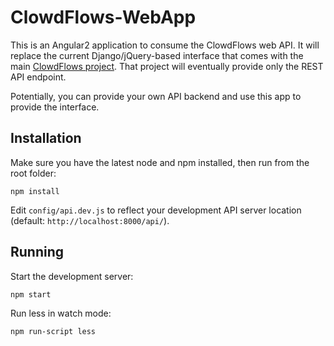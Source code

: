 # ClowdFlows-WebApp #

This is an Angular2 application to consume the ClowdFlows web API. 
It will replace the current Django/jQuery-based interface that comes with the main [ClowdFlows project](https://github.com/xflows/clowdflows/). 
That project will eventually provide only the REST API endpoint.

Potentially, you can provide your own API backend and use this app to provide the interface.

## Installation ##

Make sure you have the latest node and npm installed, then run from the root folder:

```
npm install
```

Edit `config/api.dev.js` to reflect your development API server location (default: `http://localhost:8000/api/`).

## Running ##

Start the development server:

```
npm start
```

Run less in watch mode:

```
npm run-script less
```
